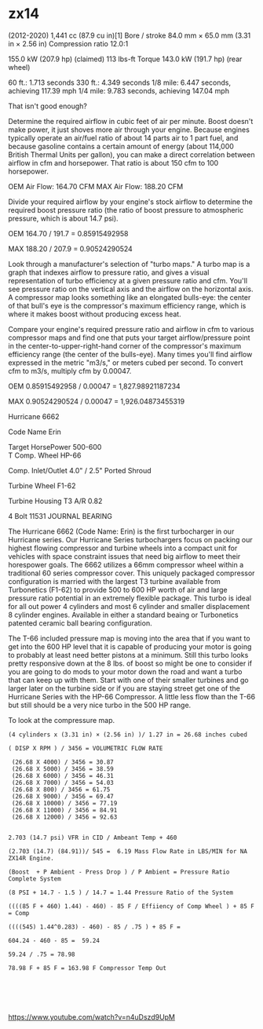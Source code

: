# zx14
(2012-2020) 
1,441 cc (87.9 cu in)[1]
Bore / stroke	84.0 mm × 65.0 mm (3.31 in × 2.56 in)
Compression ratio	12.0:1

155.0 kW (207.9 hp) (claimed) 113 lbs-ft Torque
143.0 kW (191.7 hp) (rear wheel)



60 ft.: 1.713 seconds
330 ft.: 4.349 seconds
1/8 mile: 6.447 seconds, achieving 117.39 mph
1/4 mile: 9.783 seconds, achieving 147.04 mph

That isn't good enough? 

Determine the required airflow in cubic feet of air per minute. Boost doesn't make power, it just shoves more air through your engine. Because engines typically operate an air/fuel ratio of about 14 parts air to 1 part fuel, and because gasoline contains a certain amount of energy (about 114,000 British Thermal Units per gallon), you can make a direct correlation between airflow in cfm and horsepower. That ratio is about 150 cfm to 100 horsepower. 

OEM Air Flow: 164.70 CFM
MAX Air Flow: 188.20 CFM


Divide your required airflow by your engine's stock airflow to determine the required boost pressure ratio (the ratio of boost pressure to atmospheric pressure, which is about 14.7 psi). 

OEM
164.70 / 191.7 = 0.85915492958

MAX
188.20 /  207.9 = 0.90524290524

Look through a manufacturer's selection of "turbo maps." A turbo map is a graph that indexes airflow to pressure ratio, and gives a visual representation of turbo efficiency at a given pressure ratio and cfm. You'll see pressure ratio on the vertical axis and the airflow on the horizontal axis. A compressor map looks something like an elongated bulls-eye: the center of that bull's eye is the compressor's maximum efficiency range, which is where it makes boost without producing excess heat.

Compare your engine's required pressure ratio and airflow in cfm to various compressor maps and find one that puts your target airflow/pressure point in the center-to-upper-right-hand corner of the compressor's maximum efficiency range (the center of the bulls-eye). Many times you'll find airflow expressed in the metric "m3/s," or meters cubed per second. To convert cfm to m3/s, multiply cfm by 0.00047.

OEM
 0.85915492958 / 0.00047 = 1,827.98921187234

MAX
0.90524290524 / 0.00047 = 1,926.04873455319

Hurricane 6662	

Code Name Erin	

Target HorsePower 500-600	
T
Comp. Wheel HP-66	

Comp. Inlet/Outlet 4.0" / 2.5" Ported Shroud	

Turbine Wheel F1-62	

Turbine Housing T3 
A/R  0.82 	

4 Bolt	11531 JOURNAL BEARING


The Hurricane 6662 (Code Name: Erin) is the first turbocharger in our Hurricane series. Our Hurricane Series turbochargers focus on packing our highest flowing compressor and turbine wheels into a compact unit for vehicles with space constraint issues that need big airflow to meet their horespower goals. The 6662 utilizes a 66mm compressor wheel within a traditional 60 series compressor cover. This uniquely packaged compressor configuration is married with the largest T3 turbine available from Turbonetics (F1-62) to provide 500 to 600 HP worth of air and large pressure ratio potential in an extremely flexible package. This turbo is ideal for all out power 4 cylinders and most 6 cylinder and smaller displacement 8 cylinder engines. Available in either a standard beaing or Turbonetics patented ceramic ball bearing configuration.


The T-66 included pressure map is moving into the area that if you want to get into the 600 HP level that it is capable of producing your motor is going to probably at least need better pistons at a minimum. Still this turbo looks pretty responsive down at the 8 lbs. of boost so might be one to consider if you are going to do mods to your motor down the road and want a turbo that can keep up with them. Start with one of their smaller turbines and go larger later on the turbine side or if you are staying street get one of the Hurricane Series with the HP-66 Compressor. A little less flow than the T-66 but still should be a very nice turbo in the 500 HP range.


To look at the compressure map. 


```
(4 cylinders x (3.31 in) × (2.56 in) )/ 1.27 in = 26.68 inches cubed 

( DISP X RPM ) / 3456 = VOLUMETRIC FLOW RATE

 (26.68 X 4000) / 3456 = 30.87
 (26.68 X 5000) / 3456 = 38.59
 (26.68 X 6000) / 3456 = 46.31
 (26.68 X 7000) / 3456 = 54.03
 (26.68 X 800) / 3456 = 61.75
 (26.68 X 9000) / 3456 = 69.47
 (26.68 X 10000) / 3456 = 77.19
 (26.68 X 11000) / 3456 = 84.91
 (26.68 X 12000) / 3456 = 92.63


2.703 (14.7 psi) VFR in CID / Ambeant Temp + 460 

(2.703 (14.7) (84.91))/ 545 =  6.19 Mass Flow Rate in LBS/MIN for NA ZX14R Engine. 

(Boost  + P Ambient - Press Drop ) / P Ambient = Pressure Ratio Complete System

(8 PSI + 14.7 - 1.5 ) / 14.7 = 1.44 Pressure Ratio of the System

((((85 F + 460) 1.44) - 460) - 85 F / Effiiency of Comp Wheel ) + 85 F = Comp 

((((545) 1.44^0.283) - 460) - 85 / .75 ) + 85 F =  

604.24 - 460 - 85 =  59.24 

59.24 / .75 = 78.98

78.98 F + 85 F = 163.98 F Compressor Temp Out
 
 
 
 
 
 ```
 https://www.youtube.com/watch?v=n4uDszd9UpM
